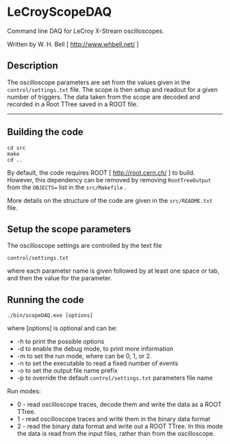 LeCroyScopeDAQ
==============

Command line DAQ for LeCroy X-Stream oscilloscopes.

Written by W. H. Bell [ http://www.whbell.net/ ]

Description
-----------

The oscilloscope parameters are set from the values given in the
`control/settings.txt` file.  The scope is then setup and readout for a
given number of triggers.  The data taken from the scope are decoded
and recorded in a Root TTree saved in a ROOT file.

------------------------------------------------------

Building the code
-----------------

```
cd src
make
cd ..
```

By default, the code requires ROOT [ http://root.cern.ch/ ] to build.
However, this dependency can be removed by removing `RootTreeOutput` from the `OBJECTS=` list in the `src/Makefile` .

More details on the structure of the code are given in the `src/README.txt` file.

Setup the scope parameters
--------------------------

The oscilloscope settings are controlled by the text file

```
control/settings.txt
```

where each parameter name is given followed by at least one space or
tab, and then the value for the parameter.

Running the code
----------------

```
./bin/scopeDAQ.exe [options]
```

where [options] is optional and can be:
* -h to print the possible options
* -d to enable the debug mode, to print more information
* -m <value> to set the run mode, where <value> can be 0, 1, or 2.
* -n <number of events> to set the executable to read a fixed number of events
* -o <string> to set the output file name prefix
* -p <string> to override the default `control/settings.txt` parameters file name

Run modes:
* 0 - read oscilloscope traces, decode them and write the data as a ROOT TTree.
* 1 - read oscilloscope traces and write them in the binary data format
* 2 - read the binary data format and write out a ROOT TTree.  In this mode the data is read from the input files, rather than from the oscilloscope.
